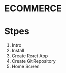 # ECOMMERCE

# Stpes

1. Intro
2. Install
3. Create React App
4. Create Git Repository
5. Home Screen
